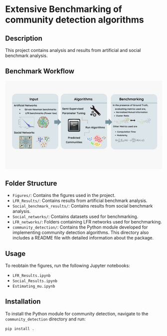 # Extensive Benchmarking of community detection algorithms

## Description
This project contains analysis and results from artificial and social benchmark analysis.

## Benchmark Workflow
![Benchmark Workflow](Figures/Fig4.png)

## Folder Structure
- `Figures/`: Contains the figures used in the project.
- `LFR_Results/`: Contains results from artificial benchmark analysis.
- `Social_benchmark_results/`: Contains results from social benchmark analysis.
- `Social_networks/`: Contains datasets used for benchmarking.
- `LFR_networks/`: Folders containing LFR networks used for benchmarking.
- `community_detection/`: Contains the Python module developed for implementing community detection algorithms. This directory also includes a README file with detailed information about the package.

## Usage
To reobtain the figures, run the following Jupyter notebooks:
- `LFR_Results.ipynb`
- `Social_Results.ipynb`
- `Estimating_mu.ipynb`


## Installation
To install the Python module for community detection, navigate to the `community_detection` directory and run:

```bash
pip install .
```
